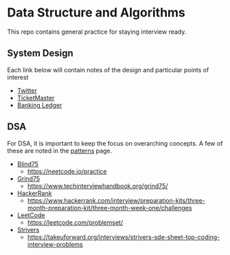 # Data Structure and Algorithms
This repo contains general practice for staying interview ready.

## System Design
Each link below will contain notes of the design and particular points of interest
* [Twitter](src/main/resources/systemdesign/twitter/twitter.md)
* [TicketMaster](src/main/resources/systemdesign/ticketmaster/ticketmaster.md)
* [Banking Ledger](src/main/resources/systemdesign/bankingledger/bankingledger.md)

## DSA
For DSA, it is important to keep the focus on overarching concepts. A few of these are noted 
in the [patterns](src/main/resources/algorithms/patterns.md) page.
* [Blind75](src/main/java/blind75)
  * https://neetcode.io/practice
* [Grind75](src/main/java/grind75)
  * https://www.techinterviewhandbook.org/grind75/
* [HackerRank](src/main/java/hackerrank)
  * https://www.hackerrank.com/interview/preparation-kits/three-month-preparation-kit/three-month-week-one/challenges
* [LeetCode](src/main/java/leetCode)
  * https://leetcode.com/problemset/
* [Strivers](src/main/java/strivers)
  * https://takeuforward.org/interviews/strivers-sde-sheet-top-coding-interview-problems

